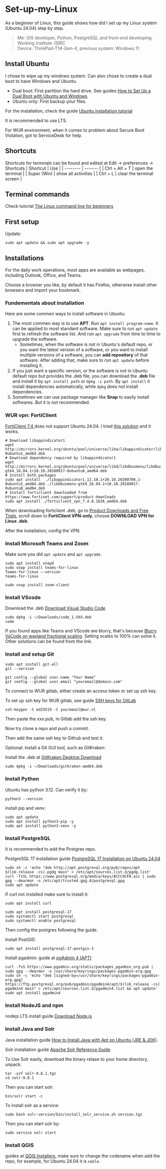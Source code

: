 # Set-up-my-Linux
As a beginner of Linux, this guide shows how did I set up my Linux system (Ubuntu 24.04) step by step.

> Me: GIS developer, Python, PostgreSQL and front-end developing.<br>
> Working institute: ISRIC<br>
> Device: ThinkPad-T14-Gen-4, previous system: Windows 11<br>

## Install Ubuntu
I chose to wipe up my windows system. Can also chose to create a dual boot to have Windows and Ubuntu.
- Dual boot: First partition the hard drive. See guides [How to Set Up a Dual Boot with Ubuntu and Windows](https://gcore.com/learning/dual-boot-ubuntu-windows-setup).
- Ubuntu only: First backup your files.

For the installation, check the guide [Ubuntu installation tutorial](https://ubuntu.com/tutorials/install-ubuntu-desktop#1-overview)

It is recommended to use LTS.

For WUR environment, when it comes to problem about Secure Boot Violation, got to ServiceDesk for help.

## Shortcuts
Shortcuts for terminals can be found and edited at Edit -> preferences -> Shortcuts
| Shortcut    | Use |
| -------- | ------- |
| Ctrl + Alt + T  | open the terminal   |
| Super (Win) | show all activities    |
| Ctrl + L    |  clear the terminal screen   |


## Terminal commands
Check tutorial [The Linux command line for beginners](https://ubuntu.com/tutorials/command-line-for-beginners#1-overview)

## First setup
Update:
```shell
sudo apt update && sudo apt upgrade -y
```

## Installations

For the daily work operations, most apps are available as webpages, including Outlook, Office, and Teams.

Choose a browser you like, by default it has Firefox, otherwise install other browsers and import your bookmark.

### Fundementals about installation
Here are some commen ways to install software in Ubuntu:
1. The most commen way is to use **APT**. Run `apt install program-name`. It can be applied to most standard software. Make sure to run `apt update` first to refresh the software list. And run `apt upgrade` from time to time to upgrade the software. 
    - Sometimes, when the software is not in Ubuntu's default repo, or you want the latest version of a software, or you want to install multiple versions of a software, you can **add repository** of that software. After adding that, make sure to run `apt update` before installing it.
2. If you just want a specific version, or the software is not in Ubuntu default repo but provides the .deb file, you can download the **.deb** file and install it by `apt install path` or `dpkg -i path`. By `apt install` it install dependencies automatically, while `dpkg` does not install dependencies.
3. Sometimes we can use package manager like **Snap** to easily install softwares. But it is not recommended.

### WUR vpn: FortiClient
[FortiClient 7.4 ](https://www.fortinet.com/support/product-downloads/linux) does not support Ubuntu 24.04. I tried [this solution](https://www.reddit.com/r/fortinet/comments/1dzp2rn/forticlient_vpn_support_for_ubuntu_2404_lts/) and it works.
```shell
# Download libappindicator1
wget http://mirrors.kernel.org/ubuntu/pool/universe/liba/libappindicator/libappindicator1_12.10.1+20.10.20200706.1-0ubuntu1_amd64.deb 
# Download dependency required by libappindicator1
wget http://mirrors.kernel.org/ubuntu/pool/universe/libd/libdbusmenu/libdbusmenu-gtk4_16.04.1+18.10.20180917-0ubuntu8_amd64.deb
# Install both packages
sudo apt install  ./libappindicator1_12.10.1+20.10.20200706.1-0ubuntu1_amd64.deb ./libdbusmenu-gtk4_16.04.1+18.10.20180917-0ubuntu8_amd64.deb 
# Install forticlient downloaded from https://www.fortinet.com/support/product-downloads
sudo apt install ./forticlient_vpn_7.4.0.1636_amd64.deb
```
When downloading forticlient .deb, go to [Product Downloads and Free Trials](https://www.fortinet.com/support/product-downloads), scroll down to **FortiClient VPN-only**, choose **DOWNLOAD VPN for Linux .deb**.

After the installation, config the VPN.

### Install Microsoft Teams and Zoom
Make sure you did `apt update` and `apt upgrade`.

```shell
sudo apt install snapd
sudo snap install teams-for-linux
Teams-for-linux –-version
teams-for-linux
```

```shell
sudo snap install zoom-client
```


### Install VScode

Download the .deb [Download Visual Studio Code](https://code.visualstudio.com/Download)
```shell
sudo dpkg -i ~/Downloads/code_1.XXX.deb
code
```
If you found apps like Teams and VScode are blurry, that's because [Blurry VsCode on wayland fractional scaling](https://www.reddit.com/r/Fedora/comments/wpkws3/blurry_vscode_on_wayland_fractional_scaling/ikhc12o/?utm_source=share&utm_medium=mweb3x&utm_name=mweb3xcss&utm_term=1&utm_content=share_button). Setting scales to 100% can solve it. Other solutions can be found from the link.


### Install and setup Git

```shell
sudo apt install git-all
git --version
```
```shell
git config --global user.name "Your Name"
git config --global user.email "youremail@domain.com"
```
To connect to WUR gitlab, either create an access token or set up ssh key.

To set up ssh key for WUR gitlab, see guide [SSH keys for GitLab](https://www.google.com/url?sa=t&source=web&rct=j&opi=89978449&url=https://www.wur.nl/en/show/ssh-keys-for-wur-gitlab.htm&ved=2ahUKEwis6dHvzb6OAxXp0wIHHaAMBh0QFnoECBsQAQ&usg=AOvVaw1NmhXZjnZ5JJbnMxwzdTMS)

```shell
ssh-keygen -t ed25519 -C youremail@wur.nl
```
Then paste the xxx.pub, in Gitlab add the ssh key.

Now try clone a repo and push a commit.

Then add the same ssh key to Github and test it.

Optional: install a Git GUI tool, such as GitKraken:

Install the .deb at [GitKraken Desktop Download](https://www.gitkraken.com/download/linux-deb)

```shell
sudo dpkg -i ~/Downloads/gitkraken-amd64.deb
```

### Install Python
Ubuntu has python 3.12. Can verify it by:
```shell
python3 --version
```
install pip and venv:
```shell
sudo apt update
sudo apt install python3-pip -y
sudo apt install python3-venv -y
```
### Install PostgreSQL
It is recommended to add the Postgres repo.

PostgreSQL 17 installation guide [PostgreSQL 17 Installation on Ubuntu 24.04](https://dev.to/johndotowl/postgresql-17-installation-on-ubuntu-2404-5bfi)
```shell
sudo sh -c 'echo "deb http://apt.postgresql.org/pub/repos/apt $(lsb_release -cs)-pgdg main" > /etc/apt/sources.list.d/pgdg.list'
curl -fsSL https://www.postgresql.org/media/keys/ACCC4CF8.asc | sudo gpg --dearmor -o /etc/apt/trusted.gpg.d/postgresql.gpg
sudo apt update
```
If curl not installed make sure to install it:
```shell
sudo apt install curl
```
```shell
sudo apt install postgresql-17
sudo systemctl start postgresql
sudo systemctl enable postgresql
```
Then config the postgres following the guide.

Install PostGIS:
```shell
sudo apt install postgresql-17-postgis-3
```

Install pgadmin:
guide at [pgAdmin 4 (APT)](https://www.pgadmin.org/download/pgadmin-4-apt/)
```shell
curl -fsS https://www.pgadmin.org/static/packages_pgadmin_org.pub | sudo gpg --dearmor -o /usr/share/keyrings/packages-pgadmin-org.gpg
sudo sh -c 'echo "deb [signed-by=/usr/share/keyrings/packages-pgadmin-org.gpg] https://ftp.postgresql.org/pub/pgadmin/pgadmin4/apt/$(lsb_release -cs) pgadmin4 main" > /etc/apt/sources.list.d/pgadmin4.list && apt update'
sudo apt install pgadmin4
```

### Install NodeJS and npm
nodejs LTS install guide [Download Node.js](https://nodejs.org/en/download)

### Install Java and Solr
Java installation guide [How to Install Java with Apt on Ubuntu (JRE & JDK)](https://www.digitalocean.com/community/tutorials/how-to-install-java-with-apt-on-ubuntu-22-04).

Solr installation guide [Apache Solr Reference Guide](https://solr.apache.org/guide/solr/latest/getting-started/solr-tutorial.html)

To Use Solr easily, download the binary relase to your home directory, unpack:
```shell
tar -xzf solr-9.8.1.tgz
cd solr-9.8.1
```
Then you can start solr:
```shell
bin/solr start -c
```

To install solr as a service:
```shell
sudo bash solr-version/bin/install_solr_service.sh version.tgz
```
Then you can start solr by:
```shell
sudo service solr start
```

### Install QGIS
guides at [QGIS Installers](https://qgis.org/resources/installation-guide/#debian--ubuntu), make sure to change the codename when add the repo, for example, for Ubuntu 24.04 it is `noble`.






